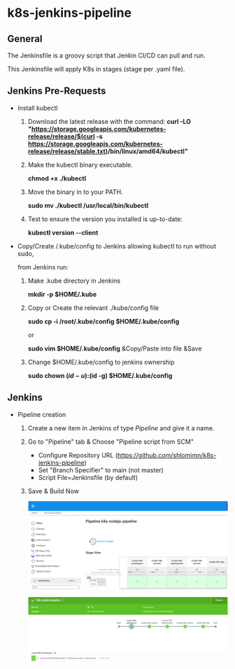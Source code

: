 # k8s-jenkins-pipeline

## General
The Jenkinsfile is a groovy script that Jenkin CI/CD can pull and run.

This Jenkinsfile will apply K8s in stages (stage per .yaml file).

## Jenkins Pre-Requests
  * Install kubectl
    1. Download the latest release with the command:
       **curl -LO "https://storage.googleapis.com/kubernetes-release/release/$(curl -s https://storage.googleapis.com/kubernetes-release/release/stable.txt)/bin/linux/amd64/kubectl"**
    
    2. Make the kubectl binary executable.
    
       **chmod +x ./kubectl**
    
    3. Move the binary in to your PATH.
    
       **sudo mv ./kubectl /usr/local/bin/kubectl**
       
    4. Test to ensure the version you installed is up-to-date:
    
       **kubectl version --client**  


  * Copy/Create /.kube/config to Jenkins allowing kubectl to run without sudo, 
  
    from Jenkins run:
    1. Make .kube directory in Jenkins
    
       **mkdir -p $HOME/.kube**
       
    2. Copy or Create the relevant ./kube/config file
    
       **sudo cp -i /root/.kube/config $HOME/.kube/config**
       
       or
       
       **sudo vim $HOME/.kube/config**
       &Copy/Paste into file &Save
    
    3. Change $HOME/.kube/config to jenkins ownership
    
       **sudo chown $(id -u):$(id -g) $HOME/.kube/config**  

## Jenkins 
  * Pipeline creation
    1. Create a new item in Jenkins of type *Pipeline* and give it a name.
    
    2. Go to "Pipeline" tab & Choose "Pipeline script from SCM"
       * Configure Repository URL (https://github.com/shlomimn/k8s-jenkins-pipeline)
       * Set "Branch Specifier" to main (not master)
       * Script File=Jenkinsfile (by default)
       
    3. Save & Build Now

       <img src="images/Screenshot from Jenkins.png"/><br/>
         
       <img src="images/Screenshot from blue-ocean.png"/>
